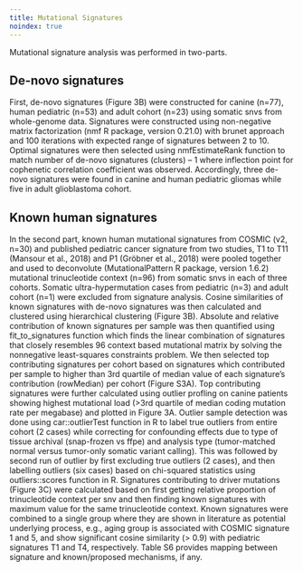 ```yaml
---
title: Mutational Signatures
noindex: true
---
```


Mutational signature analysis was performed in two-parts.

## De-novo signatures

First, de-novo signatures (Figure 3B) were constructed for canine (n=77), human pediatric (n=53) and adult cohort (n=23) using somatic snvs from whole-genome data. Signatures were constructed using non-negative matrix factorization (nmf R package, version 0.21.0) with brunet approach and 100 iterations with expected range of signatures between 2 to 10. Optimal signatures were then selected using nmfEstimateRank function to match number of de-novo signatures (clusters) – 1 where inflection point for cophenetic correlation coefficient was observed. Accordingly, three de-novo signatures were found in canine and human pediatric gliomas while five in adult glioblastoma cohort.

## Known human signatures

In the second part, known human mutational signatures from COSMIC (v2, n=30) and published pediatric cancer signature from two studies, T1 to T11 (Mansour et al., 2018) and P1 (Gröbner et al., 2018) were pooled together and used to deconvolute (MutationalPattern R package, version 1.6.2) mutational trinucleotide context (n=96) from somatic snvs in each of three cohorts. Somatic ultra-hypermutation cases from pediatric (n=3) and adult cohort (n=1) were excluded from signature analysis. Cosine similarities of known signatures with de-novo signatures was then calculated and clustered using hierarchical clustering (Figure 3B). Absolute and relative contribution of known signatures per sample was then quantified using fit_to_signatures function which finds the linear combination of signatures that closely resembles 96 context based mutational matrix by solving the nonnegative least-squares constraints problem. We then selected top contributing signatures per cohort based on signatures which contributed per sample to higher than 3rd quartile of median value of each signature’s contribution (rowMedian) per cohort (Figure S3A). Top contributing signatures were further calculated using outlier profling on canine patients showing highest mutational load (>3rd quartile of median coding mutation rate per megabase) and plotted in Figure 3A. Outlier sample detection was done using car::outlierTest function in R to label true outliers from entire cohort (2 cases) while correcting for confounding effects due to type of tissue archival (snap-frozen vs ffpe) and analysis type (tumor-matched normal versus tumor-only somatic variant calling). This was followed by second run of outlier by first excluding true outliers (2 cases), and then labelling outliers (six cases) based on chi-squared statistics using outliers::scores function in R. Signatures contributing to driver mutations (Figure 3C) were calculated based on first getting relative proportion of trinucleotide context per snv and then finding known signatures with maximum value for the same trinucleotide context. Known signatures were combined to a single group where they are shown in literature as potential underlying process, e.g., aging group is associated with COSMIC signature 1 and 5, and show significant cosine similarity (> 0.9) with pediatric signatures T1 and T4, respectively. Table S6 provides mapping between signature and known/proposed mechanisms, if any.

